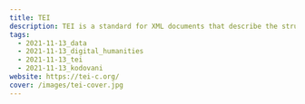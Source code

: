 ```yaml
---
title: TEI
description: TEI is a standard for XML documents that describe the structure of a text in digital form.
tags:
  - 2021-11-13_data
  - 2021-11-13_digital_humanities
  - 2021-11-13_tei
  - 2021-11-13_kodovani
website: https://tei-c.org/
cover: /images/tei-cover.jpg
---
```

